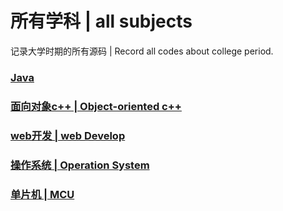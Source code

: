 # 所有学科 | all subjects 
记录大学时期的所有源码 | Record all codes about college period.
### [Java](Java)
### [面向对象c++ | Object-oriented c++](面向对象实验)
### [web开发 | web Develop](web开发)
### [操作系统 | Operation System ](操作系统上机)
### [单片机 | MCU](国信51单片机)
